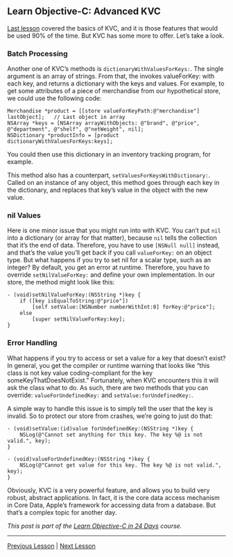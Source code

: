 ## Learn Objective-C: Advanced KVC

[Last lesson](79.md) covered the basics of KVC, and it is those features that would be used 90% of the time. But KVC has some more to offer. Let’s take a look.

### Batch Processing

Another one of KVC’s methods is `dictionaryWithValuesForKeys:`. The single argument is an array of strings. From that, the invokes valueForKey: with each key, and returns a dictionary with the keys and values. For example, to get some attributes of a piece of merchandise from our hypothetical store, we could use the following code:

```objc
Merchandise *product = [[store valueForKeyPath:@"merchandise"] lastObject];   // Last object in array
NSArray *keys = [NSArray arrayWithObjects: @"brand", @"price", @"department", @"shelf", @"netWeight", nil];
NSDictionary *productInfo = [product dictionaryWithValuesForKeys:keys];
```

You could then use this dictionary in an inventory tracking program, for example.

This method also has a counterpart, `setValuesForKeysWithDictionary:`. Called on an instance of any object, this method goes through each key in the dictionary, and replaces that key’s value in the object with the new value.

### nil Values

Here is one minor issue that you might run into with KVC. You can’t put `nil` into a dictionary (or array for that matter), because `nil` tells the collection that it’s the end of data. Therefore, you have to use `[NSNull null]` instead, and that’s the value you’ll get back if you call `valueForKey:` on an object type. But what happens if you try to set nil for a scalar type, such as an integer? By default, you get an error at runtime. Therefore, you have to override `setNilValueForKey:` and define your own implementation. In our store, the method might look like this:

```objc
- (void)setNilValueForKey:(NSString *)key {
    if ([key isEqualToString:@"price"])
        [self setValue:[NSNumber numberWithInt:0] forKey:@"price"];
    else
        [super setNilValueForKey:key];
}
```

### Error Handling

What happens if you try to access or set a value for a key that doesn’t exist? In general, you get the compiler or runtime warning that looks like “this class is not key value coding-compliant for the key someKeyThatDoesNotExist.” Fortunately, when KVC encounters this it will ask the class what to do. As such, there are two methods that you can override: `valueForUndefinedKey:` and `setValue:forUndefinedKey:`.

A simple way to handle this issue is to simply tell the user that the key is invalid. So to protect our store from crashes, we’re going to just do that:

```objc
- (void)setValue:(id)value forUndefinedKey:(NSString *)key {
    NSLog(@"Cannot set anything for this key. The key %@ is not valid.", key);
}

- (void)valueForUndefinedKey:(NSString *)key {
    NSLog(@"Cannot get value for this key. The key %@ is not valid.", key);
}
```

Obviously, KVC is a very powerful feature, and allows you to build very robust, abstract applications. In fact, it is the core data access mechanism in Core Data, Apple’s framework for accessing data from a database. But that’s a complex topic for another day.

*This post is part of the [Learn Objective-C in 24 Days](38.md) course.*

---

[Previous Lesson](79.md) | [Next Lesson](81.md)
